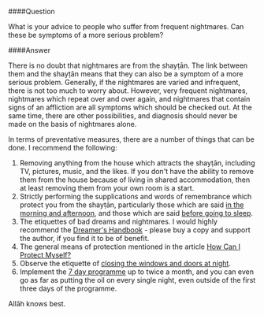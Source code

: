[published: true]:/
[date: 2015-08-24]:/
[title: Frequent Nightmares]:/

####Question

What is your advice to people who suffer from frequent nightmares. Can these be symptoms of a more serious problem?

####Answer

There is no doubt that nightmares are from the shayṭān. The link between them and the shayṭān means that they can also be a symptom of a more serious problem. Generally, if the nightmares are varied and infrequent, there is not too much to worry about. However, very frequent nightmares, nightmares which repeat over and over again, and nightmares that contain signs of an affliction are all symptoms which should be checked out. At the same time, there are other possibilities, and diagnosis should never be made on the basis of nightmares alone.

In terms of preventative measures, there are a number of things that can be done. I recommend the following:

1. Removing anything from the house which attracts the shayṭān, including TV, pictures, music, and the likes. If you don't have the ability to remove them from the house because of living in shared accommodation, then at least removing them from your own room is a start.
2. Strictly performing the supplications and words of remembrance which protect you from the shayṭān, particularly those which are said [in the morning and afternoon](http://duas.com/search.php?search=&categories[]=31), and those which are said [before going to sleep](http://duas.com/search.php?search=&categories[]=123).
3. The etiquettes of bad dreams and nightmares. I would highly recommend the [Dreamer's Handbook](http://d1.islamhouse.com/data/en/ih_books/single/en_The_Dreamers_Handbook.pdf) - please buy a copy and support the author, if you find it to be of benefit.
4. The general means of protection mentioned in the article [How Can I Protect Myself?](/posts/how-can-i-protect-myself)
5. Observe the etiquette of [closing the windows and doors at night](/atnight).
6. Implement the [7 day programme](/7dayrd) up to twice a month, and you can even go as far as putting the oil on every single night, even outside of the first three days of the programme.

Allāh knows best.

